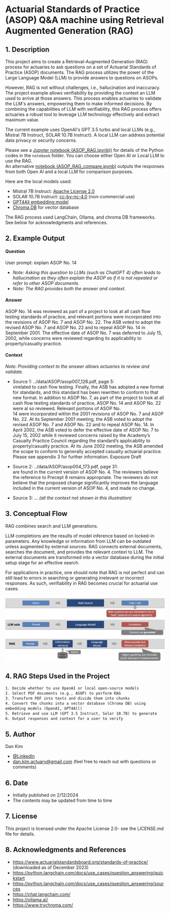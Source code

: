 # Actuarial Standards of Practice (ASOP) Q&A machine using Retrieval Augmented Generation (RAG)
## 1. Description
This project aims to create a Retrieval-Augmented Generation (RAG) process for actuaries to ask questions on a set of Actuarial Standards of Practice (ASOP) documents. The RAG process utilizes the power of the Large Language Model (LLM) to provide answers to questions on ASOPs.

However, RAG is not without challenges, i.e., hallucination and inaccuracy. The project example allows verifiability by providing the context an LLM used to arrive at those answers. This process enables actuaries to validate the LLM's answers, empowering them to make informed decisions. By combining the capabilities of LLM with verifiability, this RAG process offers actuaries a robust tool to leverage LLM technology effectively and extract maximum value.

The current example uses OpenAI's GPT 3.5 turbo and local LLMs (e.g., Mistral 7B Instruct, SOLAR 10.7B Instruct). A local LLM can address potential data privacy or security concerns.

Please see a [Jupyter notebook (ASOP_RAG.ipynb))](./notebook/ASOP_RAG.ipynb) for details of the Python codes in the `notebook` folder. You can choose either Open AI or Local LLM to use the RAG.  
An alternative [notebook (ASOP_RAG_compare.ipynb)](./notebook/ASOP_RAG_compare.ipynb) outputs the responses from both Open AI and a local LLM for comparison purposes.

Here are the local models used:
- Mistral 7B Instruct: [Apache License 2.0](https://ollama.com/library/mistral/blobs/sha256:43070e2d4e532684de521b885f385d0841030efa2b1a20bafb76133a5e1379c1)
- SOLAR 10.7B Instruct: [cc-by-nc-4.0](https://huggingface.co/upstage/SOLAR-10.7B-Instruct-v1.0) (non-commercial use)
- [GPT4All embedding model](https://python.langchain.com/docs/integrations/text_embedding/gpt4all)
- [Chroma DB](https://www.trychroma.com/) for vector database

The RAG process used LangChain, Ollama, and chroma DB frameworks. See below for acknowledgments and references.

## 2. Example Output

#### Question
User prompt: explain ASOP No. 14  
- *Note: Asking this question to LLMs (such as ChatGPT 4) often leads to hallucination as they often explain the ASOP as if it is not repealed or refer to other ASOP documents.*
- *Note: The RAG provides both the answer and context.*

#### Answer
ASOP No. 14 was reviewed as part of a project to look at all cash flow testing standards of practice, and relevant portions were incorporated into the revisions of ASOP No. 7 and ASOP No. 22. The ASB voted to adopt the revised ASOP No. 7 and ASOP No. 22 and to repeal ASOP No. 14 in September 2001. The effective date of ASOP No. 7 was deferred to July 15, 2002, while concerns were reviewed regarding its applicability to property/casualty practice.

#### Context
*Note: Providing context to the answer allows actuaries to review and validate.*
- Source 1: ../data/ASOP/asop007_128.pdf, page 5:  
virelated to cash flow testing. Finally, the ASB has adopted a new format for standards, and this standard has been rewritten to conform to that new format. In addition to ASOP No. 7, as part of the project to look at all cash flow testing standards of practice, ASOP No. 14 and ASOP No. 22 were al so reviewed. Relevant portions of ASOP No.  
14 were incorporated within the 2001 revisions of ASOP No. 7 and ASOP No. 22. At its September 2001 meeting, the ASB voted to adopt the revised ASOP No. 7 and ASOP No. 22 and to repeal ASOP No. 14. In April 2002, the ASB voted to defer the effective date of ASOP No. 7 to July 15, 2002 while it reviewed concerns raised by the Academy’s Casualty Practice Council regarding the standard’s applicability to property/casualty practice. At its June 2002 meeting, the ASB amended the scope to conform to generally accepted casualty actuarial practice. Please see appendix 3 for further information. Exposure Draft

- Source 2: ../data/ASOP/asop004_173.pdf, page 31:  
are found in the current version of ASOP No. 4. The reviewers believe the reference to Precept 8 remains appropriate. The reviewers do not believe that the proposed change significantly improves the language included in the current version of ASOP No. 4, and made no change.  

- Source 3: ... *(all the context not shown in this illustration)*

## 3. Conceptual Flow
RAG combines search and LLM generations.  

LLM completions are the results of model inference based on locked-in parameters. Any knowledge or information from LLM can be outdated unless augmented by external sources. RAG connects external documents, searches the document, and provides the relevant context to LLM. The external documents are transformed into a vector database during the initial setup stage for an effective search.  

For applications in practice, one should note that RAG is not perfect and can still lead to errors in searching or generating irrelevant or incorrect responses. As such, verifiability in RAG becomes crucial for actuarial use cases.

![RAG concept](./images/RAG_concept.png)

## 4. RAG Steps Used in the Project
    1. Decide whether to use OpenAI or local open-source models
    2. Select PDF documents (e.g., ASOP) to perform RAG
    3. Transform PDF into texts and divide them into chunks
    4. Convert the chunks into a vector database (Chroma DB) using embedding models (OpenAI, GPT4All)
    5. Retrieve and use LLM (GPT 3.5 Instruct, Solar 10.7B) to generate
    6. Output responses and context for a user to verify

## 5. Author
Dan Kim 

- [@LinkedIn](https://www.linkedin.com/in/dan-kim-4aaa4b36/)
- dan.kim.actuary@gmail.com (feel free to reach out with questions or comments)

## 6. Date
- Initially published on 2/12/2024
- The contents may be updated from time to time
  
## 7. License
This project is licensed under the Apache License 2.0- see the LICENSE.md file for details.

## 8. Acknowledgments and References
- https://www.actuarialstandardsboard.org/standards-of-practice/ (downloaded as of December 2023)
- https://python.langchain.com/docs/use_cases/question_answering/quickstart
- https://python.langchain.com/docs/use_cases/question_answering/sources
- https://chat.langchain.com/
- https://ollama.ai/
- https://www.trychroma.com/

